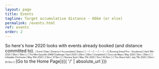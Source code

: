 ```yaml
---
layout: page
title: Events
tagline: Target accumulative distance - 60km (or else)
permalink: /events.html
ref: events
order: 2
---
```


So here's how 2020 looks with events already booked (and distance committed to).
<span style="font-size:50%">
| Event | Date | Distance | Accumulated | Status |
| ---| ---| ---:| ---:| ---|
| Running Grand Prix - Goodwood | April 19th 2020 | 10km | 10km |  |
| The Mini Gauntlet 20KM Challenge | April  2020 | 20km | 30km | Completed |
| Cinco de Mayo | May 2020 | 5km | 35km |  |
| Inflatable Chichester | May 10th 2020 | 2.5km | 37.5km |  |
| Nuclear Rush | May 17th 2020 | 7km | 44.5km |  |
| The Shere Half | July 11th  2020 | 21km | 65.5km |  |
</span>
[Go to the Home Page]({{ '/' | absolute_url }})
